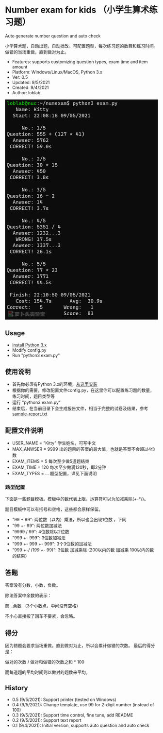 # Number exam for kids （小学生算术练习题）

Auto generate number question and auto check

小学算术题，自动出题，自动批改。可配置题型，每次练习题的数目和练习时间。
做错的当场重做，直到做对为止。

- Features: supports customizing question types, exam time and item amount
- Platform: Windows/Linux/MacOS, Python 3.x
- Ver: 0.5
- Updated: 9/5/2021
- Created: 9/4/2021
- Author: loblab

![Session of number exam](https://raw.githubusercontent.com/loblab/numexam/master/screenshot.png)

## Usage

- [Install Python 3.x](https://www.python.org/downloads/)
- Modify config.py
- Run "python3 exam.py"

## 使用说明

- 首先你必须有Python 3.x的环境，[从这里安装](https://www.python.org/downloads/)
- 根据你的需要，修改配置文件config.py，在这里你可以配置练习题的数量，练习时间，题目类型等
- 运行 "python3 exam.py"
- 结束后，在当前目录下会生成报告文件，相当于完整的试卷及结果，参考[sample-report.txt](sample-report.txt)

## 配置文件说明

- USER_NAME = "Kitty" 学生姓名，可写中文
- MAX_ANWSER = 9999 出的题目的答案的最大值，也就是答案不会超过4位数
- EXAM_ITEMS = 5 每次至少做5道题结束
- EXAM_TIME = 120 每次至少做满120秒，即2分钟
- EXAM_TYPES = ...  题型配置，详见下面说明

### 题型配置

下面是一些题目模板。模板中的数代表上限，运算符可以为加减乘除(+-*/)。

题目模板中可以有括号和空格，这些都会原样保留。

- "99 * 99": 两位数（以内）乘法，所以也会出现1位数 ，下同
- "99 +- 99": 两位数加减法
- "9999 / 99": 4位数除以2位数
- "999 +- 999": 3位数加减法
- "999 +- 999 +- 999": 3个3位数的加减法
- "999 +-*/ (199 +-* 99)": 3位数 加减乘除 (200以内的数 加减乘 100以内的数 的结果）

## 答题

答案没有分数，小数，负数。

除法答案中余数的表示：

商...余数  （3个小数点，中间没有空格）

不小心直接按了回车不要紧，会忽略。

## 得分

因为错题会要求当场重做，直到做对为止，所以会累计做错的次数。
最后的得分是：

做对的次数 / 做对和做错的次数之和 * 100

而每道题的平均时间则以做对的题数来平均。

## History

- 0.5 (9/5/2021): Support printer (tested on Windows)
- 0.4 (9/5/2021): Change template, use 99 for 2-digit number (instead of 100)
- 0.3 (9/5/2021): Support time control, fine tune, add README
- 0.2 (9/5/2021): Support text report
- 0.1 (9/4/2021): Initial version, supports auto question and auto check

